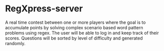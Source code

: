 # RegXpress-server

A real time contest between one or more players where the goal is to accumulate points by solving complex scenario based word pattern problems using regex. The user will be able to log in and keep track of their scores. Questions will be sorted by level of difficulty and generated randomly.
